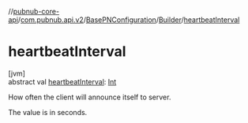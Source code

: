 //[pubnub-core-api](../../../../index.md)/[com.pubnub.api.v2](../../index.md)/[BasePNConfiguration](../index.md)/[Builder](index.md)/[heartbeatInterval](heartbeat-interval.md)

# heartbeatInterval

[jvm]\
abstract val [heartbeatInterval](heartbeat-interval.md): [Int](https://kotlinlang.org/api/latest/jvm/stdlib/kotlin/-int/index.html)

How often the client will announce itself to server.

The value is in seconds.
